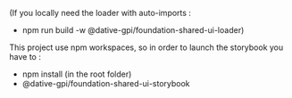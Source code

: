 (If you locally need the loader with auto-imports :
- npm run build -w @dative-gpi/foundation-shared-ui-loader)

This project use npm workspaces, so in order to launch the storybook you have to :
- npm install (in the root folder)
- @dative-gpi/foundation-shared-ui-storybook
